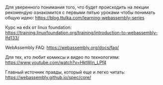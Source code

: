 Для уверенного понимания того, что будет происходить на лекции рекомендую ознакомится с первыми пятью уроками чтобы понимать общую идею: https://blog.ttulka.com/learning-webassembly-series

Курс на edx от linux foundation: https://training.linuxfoundation.org/training/introduction-to-webassembly-lfd133/

WebAssembly FAQ: https://webassembly.org/docs/faq/

Для тех, кто любит комиксы и видео по технологиям: https://www.youtube.com/watch?v=HktWin_LPf4

Главный источник правды, который еще и легко читать: https://webassembly.github.io/spec/core/
